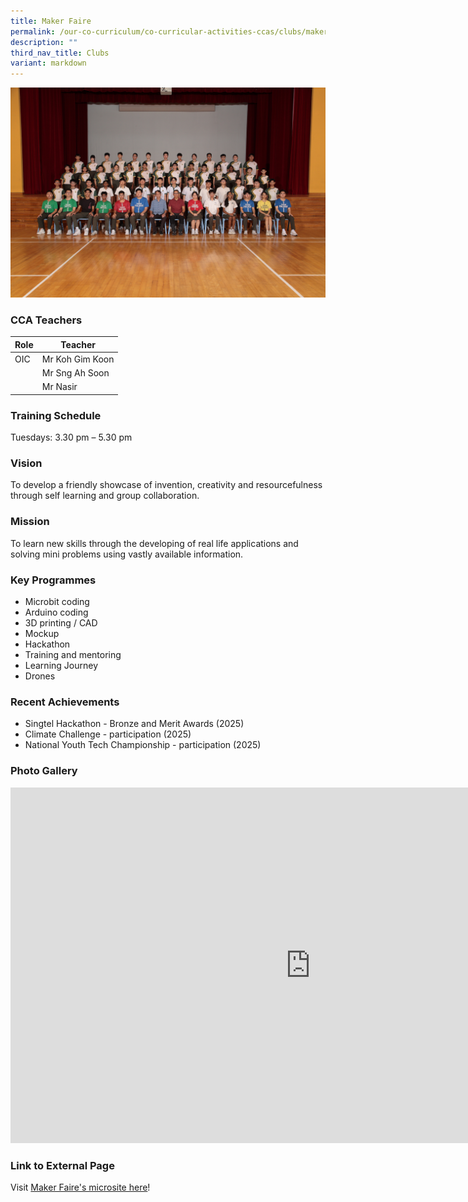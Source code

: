 ```yaml
---
title: Maker Faire
permalink: /our-co-curriculum/co-curricular-activities-ccas/clubs/maker-faire/
description: ""
third_nav_title: Clubs
variant: markdown
---
```

![](/images/Maker_Faire.jpg)

### CCA Teachers

| Role | Teacher | 
| -------- | -------- | 
| OIC     | Mr Koh Gim Koon     | 
|            | Mr Sng Ah Soon   | 
|            | Mr Nasir

### Training Schedule
Tuesdays: 3.30 pm – 5.30 pm<br>

### Vision
To develop a friendly showcase of invention, creativity and resourcefulness through self learning and group collaboration.

### Mission
To learn new skills through the developing of real life applications and solving mini problems using vastly available information.

### Key Programmes
*   Microbit coding
*   Arduino coding
*   3D printing / CAD
*   Mockup
*   Hackathon
*   Training and mentoring
*   Learning Journey
*   Drones

### Recent Achievements
*   Singtel Hackathon - Bronze and Merit Awards (2025)
*   Climate Challenge - participation (2025)
*   National Youth Tech Championship - participation (2025)
    
### Photo Gallery

<iframe allowfullscreen="true" height="569" width="960" frameborder="0" src="https://docs.google.com/presentation/d/e/2PACX-1vRlotDmWMf-4s8V_yJ0OxS93eB1PcAhHeaNb7OWTyQFjiebbQHj0uz_rvbBimddd_uxkSXdX2GEgaaU/pubembed?start=true&amp;loop=true&amp;delayms=3000"></iframe>

### Link to External Page
Visit [Maker Faire's microsite here](https://sites.google.com/moe.edu.sg/tpss-maker-hub/eventsthe-maker-hub?authuser=0)!